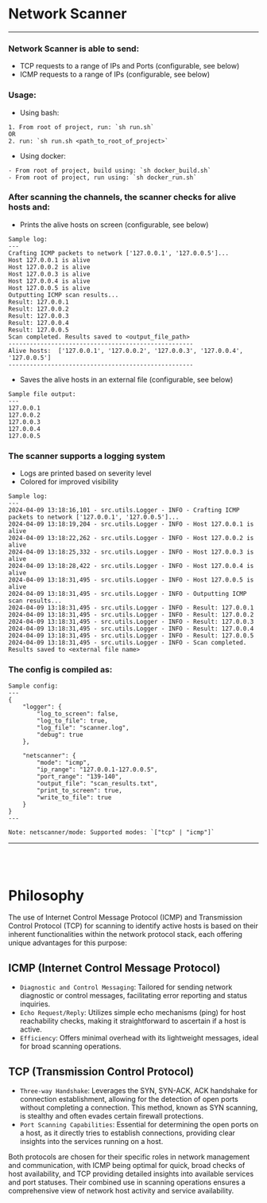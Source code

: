# Network Scanner
---
### Network Scanner is able to send:
- TCP requests to a range of IPs and Ports (configurable, see below)
- ICMP requests to a range of IPs (configurable, see below)

### Usage:
- Using bash:
```
1. From root of project, run: `sh run.sh`
OR
2. run: `sh run.sh <path_to_root_of_project>`
```

- Using docker:
```
- From root of project, build using: `sh docker_build.sh`
- From root of project, run using: `sh docker_run.sh`
```

### After scanning the channels, the scanner checks for alive hosts and:
- Prints the alive hosts on screen (configurable, see below)
```
Sample log:
---
Crafting ICMP packets to network ['127.0.0.1', '127.0.0.5']...
Host 127.0.0.1 is alive
Host 127.0.0.2 is alive
Host 127.0.0.3 is alive
Host 127.0.0.4 is alive
Host 127.0.0.5 is alive
Outputting ICMP scan results...
Result: 127.0.0.1
Result: 127.0.0.2
Result: 127.0.0.3
Result: 127.0.0.4
Result: 127.0.0.5
Scan completed. Results saved to <output_file_path>
----------------------------------------------------
Alive hosts:  ['127.0.0.1', '127.0.0.2', '127.0.0.3', '127.0.0.4', '127.0.0.5']
----------------------------------------------------

```
- Saves the alive hosts in an external file (configurable, see below)
```
Sample file output:
---
127.0.0.1
127.0.0.2
127.0.0.3
127.0.0.4
127.0.0.5
```
### The scanner supports a logging system
- Logs are printed based on severity level
- Colored for improved visibility
```
Sample log:
---
2024-04-09 13:18:16,101 - src.utils.Logger - INFO - Crafting ICMP packets to network ['127.0.0.1', '127.0.0.5']...
2024-04-09 13:18:19,204 - src.utils.Logger - INFO - Host 127.0.0.1 is alive
2024-04-09 13:18:22,262 - src.utils.Logger - INFO - Host 127.0.0.2 is alive
2024-04-09 13:18:25,332 - src.utils.Logger - INFO - Host 127.0.0.3 is alive
2024-04-09 13:18:28,422 - src.utils.Logger - INFO - Host 127.0.0.4 is alive
2024-04-09 13:18:31,495 - src.utils.Logger - INFO - Host 127.0.0.5 is alive
2024-04-09 13:18:31,495 - src.utils.Logger - INFO - Outputting ICMP scan results...
2024-04-09 13:18:31,495 - src.utils.Logger - INFO - Result: 127.0.0.1
2024-04-09 13:18:31,495 - src.utils.Logger - INFO - Result: 127.0.0.2
2024-04-09 13:18:31,495 - src.utils.Logger - INFO - Result: 127.0.0.3
2024-04-09 13:18:31,495 - src.utils.Logger - INFO - Result: 127.0.0.4
2024-04-09 13:18:31,495 - src.utils.Logger - INFO - Result: 127.0.0.5
2024-04-09 13:18:31,495 - src.utils.Logger - INFO - Scan completed. Results saved to <external file name>
```

### The config is compiled as:
```
Sample config:
---
{
    "logger": {
        "log_to_screen": false,
        "log_to_file": true,
        "log_file": "scanner.log",
        "debug": true
    },

    "netscanner": {
        "mode": "icmp",
        "ip_range": "127.0.0.1-127.0.0.5",
        "port_range": "139-140",
        "output_file": "scan_results.txt",
        "print_to_screen": true,
        "write_to_file": true
    }
}
---

Note: netscanner/mode: Supported modes: `["tcp" | "icmp"]`
```
---

<br/>
<br/>

# Philosophy
The use of Internet Control Message Protocol (ICMP) and Transmission Control Protocol (TCP) for scanning to identify active hosts is based on their inherent functionalities within the network protocol stack, each offering unique advantages for this purpose:

## ICMP (Internet Control Message Protocol)
- `Diagnostic and Control Messaging`: Tailored for sending network diagnostic or control messages, facilitating error reporting and status inquiries.
- `Echo Request/Reply`: Utilizes simple echo mechanisms (ping) for host reachability checks, making it straightforward to ascertain if a host is active.
- `Efficiency`: Offers minimal overhead with its lightweight messages, ideal for broad scanning operations.

## TCP (Transmission Control Protocol)
- `Three-way Handshake`: Leverages the SYN, SYN-ACK, ACK handshake for connection establishment, allowing for the detection of open ports without completing a connection. This method, known as SYN scanning, is stealthy and often evades certain firewall protections.
- `Port Scanning Capabilities`: Essential for determining the open ports on a host, as it directly tries to establish connections, providing clear insights into the services running on a host.

Both protocols are chosen for their specific roles in network management and communication, with ICMP being optimal for quick, broad checks of host availability, and TCP providing detailed insights into available services and port statuses. Their combined use in scanning operations ensures a comprehensive view of network host activity and service availability.